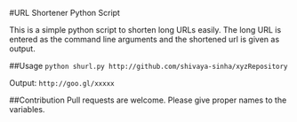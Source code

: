 #URL Shortener Python Script

This is a simple python script to shorten long URLs easily. 
The long URL is entered as the command line arguments and the shortened url is given as output.

##Usage 
`python shurl.py http://github.com/shivaya-sinha/xyzRepository`

Output: `http://goo.gl/xxxxx`

##Contribution
Pull requests are welcome. Please give proper names to the variables.
